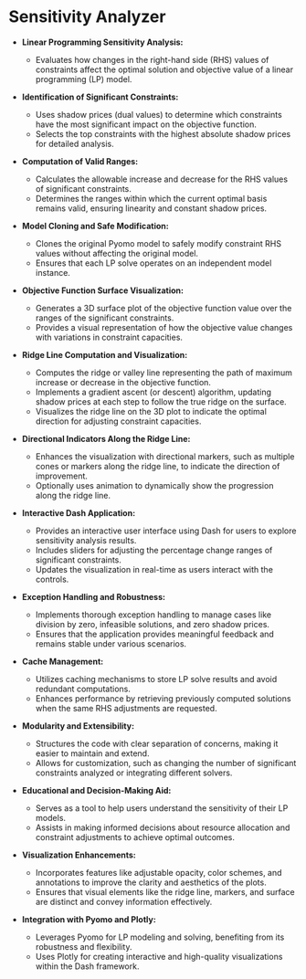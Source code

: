 # Sensitivity Analyzer

- **Linear Programming Sensitivity Analysis:**
  - Evaluates how changes in the right-hand side (RHS) values of constraints affect the optimal solution and objective value of a linear programming (LP) model.

- **Identification of Significant Constraints:**
  - Uses shadow prices (dual values) to determine which constraints have the most significant impact on the objective function.
  - Selects the top constraints with the highest absolute shadow prices for detailed analysis.

- **Computation of Valid Ranges:**
  - Calculates the allowable increase and decrease for the RHS values of significant constraints.
  - Determines the ranges within which the current optimal basis remains valid, ensuring linearity and constant shadow prices.

- **Model Cloning and Safe Modification:**
  - Clones the original Pyomo model to safely modify constraint RHS values without affecting the original model.
  - Ensures that each LP solve operates on an independent model instance.

- **Objective Function Surface Visualization:**
  - Generates a 3D surface plot of the objective function value over the ranges of the significant constraints.
  - Provides a visual representation of how the objective value changes with variations in constraint capacities.

- **Ridge Line Computation and Visualization:**
  - Computes the ridge or valley line representing the path of maximum increase or decrease in the objective function.
  - Implements a gradient ascent (or descent) algorithm, updating shadow prices at each step to follow the true ridge on the surface.
  - Visualizes the ridge line on the 3D plot to indicate the optimal direction for adjusting constraint capacities.

- **Directional Indicators Along the Ridge Line:**
  - Enhances the visualization with directional markers, such as multiple cones or markers along the ridge line, to indicate the direction of improvement.
  - Optionally uses animation to dynamically show the progression along the ridge line.

- **Interactive Dash Application:**
  - Provides an interactive user interface using Dash for users to explore sensitivity analysis results.
  - Includes sliders for adjusting the percentage change ranges of significant constraints.
  - Updates the visualization in real-time as users interact with the controls.

- **Exception Handling and Robustness:**
  - Implements thorough exception handling to manage cases like division by zero, infeasible solutions, and zero shadow prices.
  - Ensures that the application provides meaningful feedback and remains stable under various scenarios.

- **Cache Management:**
  - Utilizes caching mechanisms to store LP solve results and avoid redundant computations.
  - Enhances performance by retrieving previously computed solutions when the same RHS adjustments are requested.

- **Modularity and Extensibility:**
  - Structures the code with clear separation of concerns, making it easier to maintain and extend.
  - Allows for customization, such as changing the number of significant constraints analyzed or integrating different solvers.

- **Educational and Decision-Making Aid:**
  - Serves as a tool to help users understand the sensitivity of their LP models.
  - Assists in making informed decisions about resource allocation and constraint adjustments to achieve optimal outcomes.

- **Visualization Enhancements:**
  - Incorporates features like adjustable opacity, color schemes, and annotations to improve the clarity and aesthetics of the plots.
  - Ensures that visual elements like the ridge line, markers, and surface are distinct and convey information effectively.

- **Integration with Pyomo and Plotly:**
  - Leverages Pyomo for LP modeling and solving, benefiting from its robustness and flexibility.
  - Uses Plotly for creating interactive and high-quality visualizations within the Dash framework.
